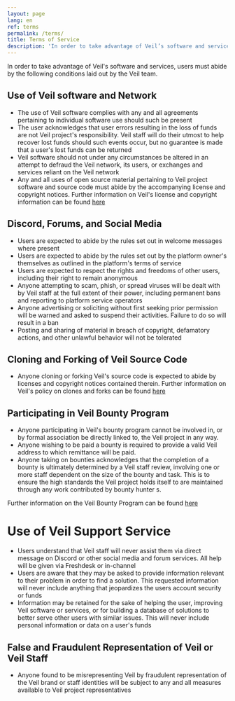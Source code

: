 ```yaml
---
layout: page
lang: en
ref: terms
permalink: /terms/
title: Terms of Service
description: 'In order to take advantage of Veil’s software and services, users must abide by the following terms and conditions laid out by the Veil team.'
---
```


In order to take advantage of Veil's software and services, users must abide by the following conditions laid out by the Veil team.

## Use of Veil software and Network

 - The use of Veil software complies with any and all agreements pertaining to individual software use should such be present
 - The user acknowledges that user errors resulting in the loss of funds are not Veil project's responsibility. Veil staff will do their utmost to help recover lost funds should such events occur, but no guarantee is made that a user's lost funds can be returned
 - Veil software should not under any circumstances be altered in an attempt to defraud the Veil network, its users, or exchanges and services reliant on the Veil network
 - Any and all uses of open source material pertaining to Veil project software and source code must abide by the accompanying license and copyright notices. Further information on Veil's license and copyright information can be found [here](/license/)

## Discord, Forums, and Social Media

 - Users are expected to abide by the rules set out in welcome messages where present
 - Users are expected to abide by the rules set out by the platform owner's themselves as outlined in the platform's terms of service
 - Users are expected to respect the rights and freedoms of other users, including their right to remain anonymous
 - Anyone attempting to scam, phish, or spread viruses will be dealt with by Veil staff at the full extent of their power, including permanent bans and reporting to platform service operators
 - Anyone advertising or soliciting without first seeking prior permission will be warned and asked to suspend their activities. Failure to do so will result in a ban
 - Posting and sharing of material in breach of copyright, defamatory actions, and other unlawful behavior will not be tolerated

## Cloning and Forking of Veil Source Code

 - Anyone cloning or forking Veil's source code is expected to abide by licenses and copyright notices contained therein. Further information on Veil's policy on clones and forks can be found [here](/license/)

## Participating in Veil Bounty Program

 - Anyone participating in Veil's bounty program cannot be involved in, or by formal association be directly linked to, the Veil project in any way.
 - Anyone wishing to be paid a bounty is required to provide a valid Veil address to which remittance will be paid.
 - Anyone taking on bounties acknowledges that the completion of a bounty is ultimately determined by a Veil staff review, involving one or more staff dependent on the size of the bounty and task. This is to ensure the high standards the Veil project holds itself to are maintained through any work contributed by bounty hunter s.
 
 Further information on the Veil Bounty Program can be found [here](/get-started/)

# Use of Veil Support Service

 - Users understand that Veil staff will never assist them via direct message on Discord or other social media and forum services. All help will be given via Freshdesk or in-channel
 - Users are aware that they may be asked to provide information relevant to their problem in order to find a solution. This requested information will never include anything that jeopardizes the users account security or funds
 - Information may be retained for the sake of helping the user, improving Veil software or services, or for building a database of solutions to better serve other users with similar issues. This will never include personal information or data on a user's funds

## False and Fraudulent Representation of Veil or Veil Staff

 - Anyone found to be misrepresenting Veil by fraudulent representation of the Veil brand or staff identities will be subject to any and all measures available to Veil project representatives
